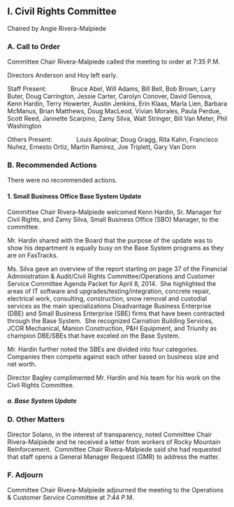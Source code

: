 ## I. Civil Rights Committee

Chaired by Angie Rivera-Malpiede

### A. Call to Order

Committee Chair Rivera-Malpiede called the meeting to order at 7:35 P.M.

Directors Anderson and Hoy left early.

Staff Present:              Bruce Abel, Will Adams, Bill Bell, Bob Brown, Larry Buter, Doug Carrington, Jessie Carter, Carolyn Conover, David Genova, Kenn Hardin, Terry Howerter, Austin Jenkins, Erin Klaas, Marla Lien, Barbara McManus, Brian Matthews, Doug MacLeod, Vivian Morales, Paula Perdue, Scott Reed, Jannette Scarpino, Zamy Silva, Walt Stringer, Bill Van Meter, Phil Washington

Others Present:              Louis Apolinar, Doug Gragg, Rita Kahn, Francisco Nuñez, Ernesto Ortiz, Martín Ramirez, Joe Triplett, Gary Van Dorn

### B. Recommended Actions

There were no recommended actions.

#### 1. Small Business Office Base System Update

Committee Chair Rivera-Malpiede welcomed Kenn Hardin, Sr. Manager for Civil Rights, and Zamy Silva, Small Business Office (SBO) Manager, to the committee.

Mr. Hardin shared with the Board that the purpose of the update was to show his department is equally busy on the Base System programs as they are on FasTracks.

Ms. Silva gave an overview of the report starting on page 37 of the Financial Administration & Audit/Civil Rights Committee/Operations and Customer Service Committee Agenda Packet for April 8, 2014.  She highlighted the areas of IT software and upgrades/testing/integration, concrete repair, electrical work, consulting, construction, snow removal and custodial services as the main specializations Disadvantage Business Enterprise (DBE) and Small Business Enterprise (SBE) firms that have been contracted through the Base System.  She recognized Carnation Building Services, JCOR Mechanical, Manion Construction, P&H Equipment, and Triunity as champion DBE/SBEs that have exceled on the Base System.

Mr. Hardin further noted the SBEs are divided into four categories.  Companies then compete against each other based on business size and net worth.

Director Bagley complimented Mr. Hardin and his team for his work on the Civil Rights Committee.

##### a. Base System Update

### D. Other Matters

Director Solano, in the interest of transparency, noted Committee Chair Rivera-Malpiede and he received a letter from workers of Rocky Mountain Reinforcement.  Committee Chair Rivera-Malpiede said she had requested that staff opens a General Manager Request (GMR) to address the matter.

### F. Adjourn

Committee Chair Rivera-Malpiede adjourned the meeting to the Operations & Customer Service Committee at 7:44 P.M.